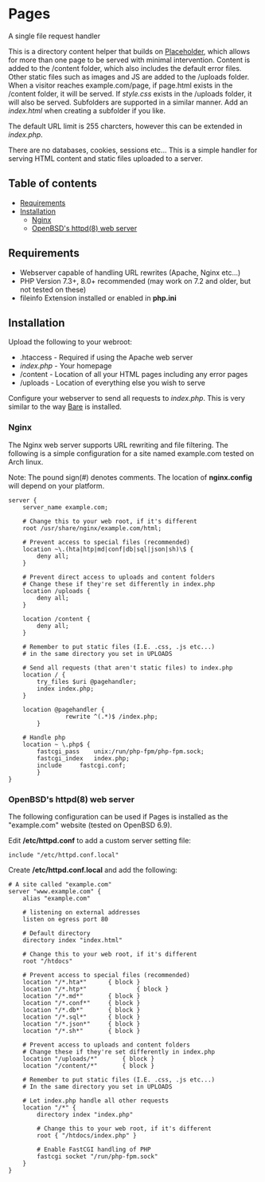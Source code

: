 # Pages
A single file request handler

This is a directory content helper that builds on [Placeholder](https://github.com/cypnk/Placeholder), which allows for more than one page to be served with minimal intervention. Content is added to the /content folder, which also includes the default error files. Other static files such as images and JS are added to the /uploads folder. When a visitor reaches example.com/page, if page.html exists in the /content folder, it will be served. If *style.css* exists in the /uploads folder, it will also be served. Subfolders are supported in a similar manner. Add an *index.html* when creating a subfolder if you like.

The default URL limit is 255 charcters, however this can be extended in *index.php*.

There are no databases, cookies, sessions etc... This is a simple handler for serving HTML content and static files uploaded to a server.

## Table of contents
* [Requirements](#requirements)
* [Installation](#installation)
  * [Nginx](#nginx)
  * [OpenBSD's httpd(8) web server](#openbsds-httpd8-web-server)

## Requirements
* Webserver capable of handling URL rewrites (Apache, Nginx etc...)
* PHP Version 7.3+, 8.0+ recommended (may work on 7.2 and older, but not tested on these)
* fileinfo Extension installed or enabled in **php.ini**

## Installation
Upload the following to your webroot:
* .htaccess - Required if using the Apache web server
* *index.php* - Your homepage
* /content - Location of all your HTML pages including any error pages
* /uploads - Location of everything else you wish to serve

Configure your webserver to send all requests to *index.php*. This is very similar to the way [Bare](https://github.com/cypnk/Bare#installation) is installed.

### Nginx

The Nginx web server supports URL rewriting and file filtering. The following is a simple configuration for a site named example.com tested on Arch linux.  

Note: The pound sign(#) denotes comments. The location of **nginx.config** will depend on your platform.
```
server {
	server_name example.com;
	
	# Change this to your web root, if it's different
	root /usr/share/nginx/example.com/html;
	
	# Prevent access to special files (recommended)
	location ~\.(hta|htp|md|conf|db|sql|json|sh)\$ {
		deny all;
	}
	
	# Prevent direct access to uploads and content folders
	# Change these if they're set differently in index.php
	location /uploads {
		deny all;
	}
	
	location /content {
		deny all;
	}
	
	# Remember to put static files (I.E. .css, .js etc...)
	# in the same directory you set in UPLOADS
	
	# Send all requests (that aren't static files) to index.php
	location / {
		try_files $uri @pagehandler;
		index index.php;
	}
	
	location @pagehandler {
                rewrite ^(.*)$ /index.php;
        }
	
	# Handle php
	location ~ \.php$ {
		fastcgi_pass	unix:/run/php-fpm/php-fpm.sock;
		fastcgi_index	index.php;
		include		fastcgi.conf;
        }
}
```

### OpenBSD's httpd(8) web server

The following configuration can be used if Pages is installed as the "example.com" website (tested on OpenBSD 6.9).

Edit **/etc/httpd.conf** to add a custom server setting file:
```
include "/etc/httpd.conf.local"
```

Create **/etc/httpd.conf.local** and add the following:
```
# A site called "example.com" 
server "www.example.com" {
	alias "example.com"
  
	# listening on external addresses
	listen on egress port 80
	
	# Default directory
	directory index "index.html"
  
	# Change this to your web root, if it's different
	root "/htdocs"
  
	# Prevent access to special files (recommended)
	location "/*.hta*"		{ block }
	location "/*.htp*"              { block }
	location "/*.md*"		{ block }
	location "/*.conf*"		{ block }
	location "/*.db*"		{ block }
	location "/*.sql*"		{ block }
	location "/*.json*"		{ block }
	location "/*.sh*"		{ block }
	
	# Prevent access to uploads and content folders
	# Change these if they're set differently in index.php
	location "/uploads/*"		{ block }
	location "/content/*"		{ block }
	
	# Remember to put static files (I.E. .css, .js etc...)
	# In the same directory you set in UPLOADS
	
	# Let index.php handle all other requests
	location "/*" {
		directory index "index.php"
		
		# Change this to your web root, if it's different
		root { "/htdocs/index.php" }
		
		# Enable FastCGI handling of PHP
		fastcgi socket "/run/php-fpm.sock"
	}
}
``` 
